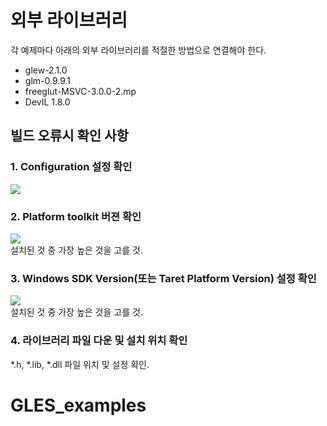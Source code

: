 # 외부 라이브러리 
각 예제마다 아래의 외부 라이브러리를 적절한 방법으로 연결해야 한다. 
- glew-2.1.0
- glm-0.9.9.1
- freeglut-MSVC-3.0.0-2.mp
- DevIL 1.8.0 

## 빌드 오류시 확인 사항

### 1. Configuration 설정 확인
<img src="https://github.com/mingry/CU_GP_CourseExamples/blob/master/docs/configuration.png"></img></br>

### 2. Platform toolkit 버젼 확인
<img src="https://github.com/mingry/CU_GP_CourseExamples/blob/master/docs/platform.png"></img></br>
설치된 것 중 가장 높은 것을 고를 것.


### 3. Windows SDK Version(또는 Taret Platform Version) 설정 확인
<img src="https://github.com/mingry/CU_GP_CourseExamples/blob/master/docs/sdk_version.png"></img></br>
설치된 것 중 가장 높은 것을 고를 것.

### 4. 라이브러리 파일 다운 및 설치 위치 확인

*.h, *.lib, *.dll 파일 위치 및 설정 확인.
# GLES_examples
